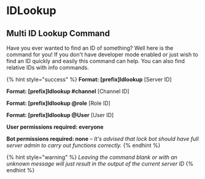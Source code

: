 # IDLookup

## Multi ID Lookup Command

Have you ever wanted to find an ID of something? Well here is the command for you! If you don't have developer mode enabled or just wish to find an ID quickly and easily this command can help. You can also find relative IDs with info commands.

{% hint style="success" %}
**Format: \[prefix\]Idlookup** \[Server ID\]

**Format: \[prefix\]Idlookup \#channel** \[Channel ID\]

**Format: \[prefix\]Idlookup @role** \[Role ID\]

**Format: \[prefix\]Idlookup @User** \[User ID\]

**User permissions required: everyone**

**Bot permissions required: none** – _It's advised that lock bot should have full server admin to carry out functions correctly._
{% endhint %}

{% hint style="warning" %}
_Leaving the command blank or with an unknown message will just result in the output of the current server ID_
{% endhint %}

